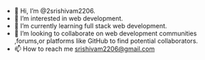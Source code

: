 - 👋 Hi, I’m @2srishivam2206.
- 👀 I’m interested in web development.
- 🌱 I’m currently learning full stack web development.
- 💞️ I’m looking to collaborate on web development communities ,forums,or platforms like GitHub to find potential collaborators.
- 📫 How to reach me srishivam2206@gmail.com

<!---
211B291/211B291 is a ✨ special ✨ repository because its `README.md` (this file) appears on your GitHub profile.
You can click the Preview link to take a look at your changes.
--->
